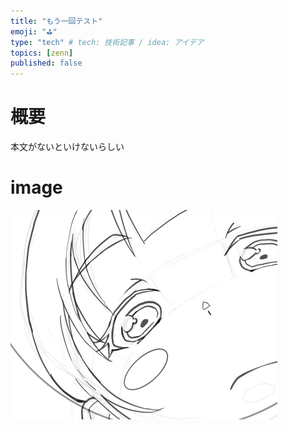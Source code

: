 ```yaml
---
title: "もう一回テスト"
emoji: "⛳"
type: "tech" # tech: 技術記事 / idea: アイデア
topics: [zenn]
published: false
---
```

# 概要

本文がないといけないらしい

# image
![](/images/83906a2b07a8e3/2022-12-03-22-35-56.png)